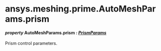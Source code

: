 # ansys.meshing.prime.AutoMeshParams.prism



#### *property* AutoMeshParams.prism *: [PrismParams](ansys.meshing.prime.PrismParams.md#ansys.meshing.prime.PrismParams)*

Prism control parameters.

<!-- !! processed by numpydoc !! -->
